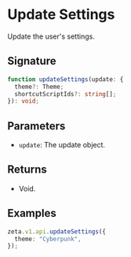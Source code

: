# Update Settings

Update the user's settings.

## Signature

```TypeScript
function updateSettings(update: {
  theme?: Theme;
  shortcutScriptIds?: string[];
}): void;
```

## Parameters

- `update`: The update object.

## Returns

- Void.

## Examples

```TypeScript
zeta.v1.api.updateSettings({
  theme: "Cyberpunk",
});
```
